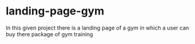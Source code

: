 # landing-page-gym
In this given project there is a landing page of a gym in which a user can buy there package of gym training

